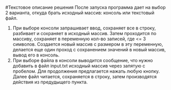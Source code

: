 #Текстовое описание решения
После запуска программа дает на выбор 2 варианта, откуда брать исходный массив: консоль или текстовый файл.

1. При выборе консоли запрашивает ввод, сохраняет все в строку, разбивает и сохраняет в исходный массив. Затем проходится по массиву, сохраняет в переменную кол-во записей, где <= 3 символов. Создается новый массив с размером в эту переменную, делается еще один проход с сохранением значений в новый массив, вывод его в консоль.
2. При выборе файла в консоли выводится сообщение, что нужно добавить в файл input.txt исходный массив через запятую с пробелом. Для продолжения предлагается нажать любую кнопку. Далее файл читается, сохраняется в строку, затем производятся действия из предудыщего пункта.